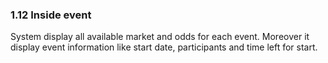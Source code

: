 ### 1.12 Inside event

System display all available market and odds for each event. Moreover it display event information like start date, participants and time left for start.
